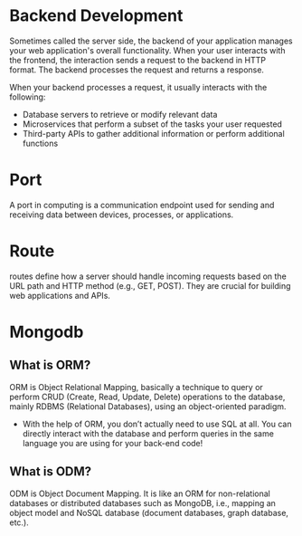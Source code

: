 # Backend Development
Sometimes called the server side, the backend of your application manages your web application's overall functionality. When your user interacts with the frontend, the interaction sends a request to the backend in HTTP format. The backend processes the request and returns a response.

When your backend processes a request, it usually interacts with the following:
- Database servers to retrieve or modify relevant data
- Microservices that perform a subset of the tasks your user requested
- Third-party APIs to gather additional information or perform additional functions
# Port
A port in computing is a communication endpoint used for sending and receiving data between devices, processes, or applications.

# Route
routes define how a server should handle incoming requests based on the URL path and HTTP method (e.g., GET, POST). They are crucial for building web applications and APIs.


# Mongodb
## What is ORM?
ORM is Object Relational Mapping, basically a technique to query or perform CRUD (Create, Read, Update, Delete) operations to the database, mainly RDBMS (Relational Databases), using an object-oriented paradigm.

* With the help of ORM, you don’t actually need to use SQL at all. You can directly interact with the database and perform queries in the same language you are using for your back-end code!

## What is ODM?
ODM is Object Document Mapping. It is like an ORM for non-relational databases or distributed databases such as MongoDB, i.e., mapping an object model and NoSQL database (document databases, graph database, etc.).




